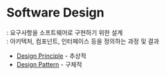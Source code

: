 # Software Design
: 요구사항을 소프트웨어로 구현하기 위한 설계    
: 아키텍처, 컴포넌트, 인터페이스 등을 정의하는 과정 및 결과   


- [Design Principle](./design-principle.md) - 추상적
- [Design Pattern](./design-pattern/) - 구체적  
